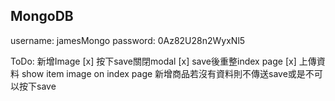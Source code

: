 ## MongoDB
username: jamesMongo
password: 0Az82U28n2WyxNl5

ToDo:
    新增Image
    [x] 按下save關閉modal
    [x] save後重整index page
    [x] 上傳資料
    show item image on index page
    新增商品若沒有資料則不傳送save或是不可以按下save
